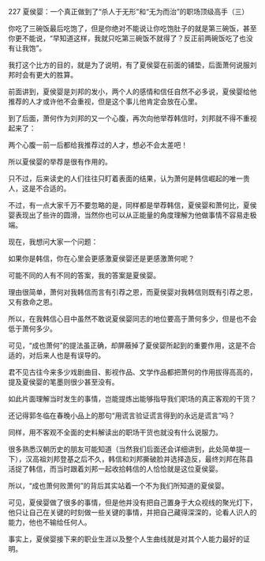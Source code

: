 227 夏侯婴：一个真正做到了“杀人于无形”和“无为而治”的职场顶级高手（三）



你吃了三碗饭最后吃饱了，但是你绝对不能说让你吃饱肚子的就是第三碗饭，甚至你更不能说，“早知道这样，我就只吃第三碗饭不就得了？反正前两碗饭吃了也没有让我饱”。

我打这个比方的目的，就是为了说明，有了夏侯婴在前面的铺垫，后面萧何说服刘邦时会有更大的胜算。



前面讲到，夏侯婴是刘邦的发小，两个人的感情和信任自然不必多说，夏侯婴给他推荐的人才或许他不会重视，但是这个事儿他肯定会放在心里。

到了后面，萧何作为刘邦的又一个心腹，再次向他举荐韩信时，刘邦就不得不重视起来了：

两个心腹一前一后都给我推荐过的人才，想必不会太差吧！

所以夏侯婴的举荐是很有作用的。

只不过，后来读史的人们往往只盯着表面的结果，认为萧何是韩信崛起的唯一贵人，这是不合适的。

不过，有一点大家千万不要忽略的是，同样都是举荐韩信，夏侯婴和萧何比，夏侯婴表现出了些许的圆滑，当然你也可以从正能量的角度理解为他做事情不容易走极端。

现在，我想问大家一个问题：

如果你是韩信，你在心里会更感激夏侯婴还是更感激萧何呢？



可能不同的人有不同的答案，我的答案是夏侯婴。

理由很简单，萧何对我韩信而言有引荐之恩，而夏侯婴对我韩信则既有引荐之恩，又有救命之恩。

所以，在我韩信心目中虽然不敢说夏侯婴同志的地位要高于萧何多少，但是也不会低于萧何多少。

可见，“成也萧何”的提法虽正确，却屏蔽掉了夏侯婴所起到的重要作用，这是不合适的，对后来人也是有误导的。

君不见古往今来多少戏剧曲目、影视作品、文学作品都把萧何的作用拔得高高的，提及夏侯婴的笔墨则很少甚至没有。

如此片面理解当时发生的事情，岂能提炼出能够指导我们职场的真正客观的干货？



还记得郭冬临在春晚小品上的那句“用谎言验证谎言得到的永远是谎言”吗？

同样，用不客观不全面的史料解读出的职场干货也就没有什么说服力。

很多熟悉汉朝历史的朋友可能知道（当然我们后面还会详细讲到，此处简单提一下），汉高祖刘邦登基之后不久，韩信和刘邦撕破脸并选择造反，最终刘邦在陈县活捉了韩信，而当时跟着刘邦一起收拾韩信的人恰恰就是这位夏侯婴。

所以，“成也萧何败萧何”的背后其实站着一个不为我们所知道的夏侯婴。

可见，夏侯婴做了很多的事情，但是他并没有把自己置身于大众视线的聚光灯下，他只让自己在关键的时刻做一些关键的事情，并把自己藏得深深的，论看人识人的能力，他也不输给任何人。

事实上，夏侯婴接下来的职业生涯以及整个人生曲线就是对其个人能力最好的证明。

